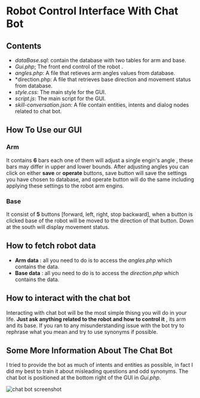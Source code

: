 # Robot Control Interface With Chat Bot

## Contents
*  *dataBase.sql*: contain the database with two tables for arm and base.
*  *Gui.php*; The front end control of the robot .
*  *angles.php*: A file that retieves arm angles values from database.
*  *direction.php: A file that retrieves base direction and movement status from database. 
*  *style.css*: The main style for the GUI.
*  *script.js*: The main script for the GUI.
*  *skill-conversation.json*: A file contain entities, intents and dialog nodes related to chat bot.

## How To Use our GUI
### Arm
It contains **6** bars each one of them will  adjust a single engin's angle , these bars may differ in upper and lower bounds.
After adjusting angles you can click on either **save** or **operate** buttons, save button will save the settings you have chosen to database, and operate button will do the same including applying these settings to the robot arm engins.

### Base
It consist of **5** buttons [forward, left, right, stop backward], when a button is clicked base of the robot will be moved to the direction of that button.
Down at the south will display movement status.

## How to fetch robot data
* **Arm data** : all you need to do is to access the *angles.php* which contains the data.
* **Base data** : all you need to do is to access the *direction.php* which contains the data. 

## How to interact with the chat bot
Interacting with chat bot will be the most simple thisng you will do in your life. **Just ask anything related to the robot and how to control it** , its arm and its base.
If you ran to any misunderstanding issue with the bot try to rephrase what you mean and try to use synonyms if possible.

## Some More Information About The Chat Bot
I tried to provide the bot as much of intents and entities as possible, in fact I did my best to train it about misleading questions and odd synonyms.
The chat bot is positioned at the bottom right of the GUI in *Gui.php*. 

![chat bot screenshot](https://github.com/mahmoud-x923/task2_robot/blob/main/bot.png)
